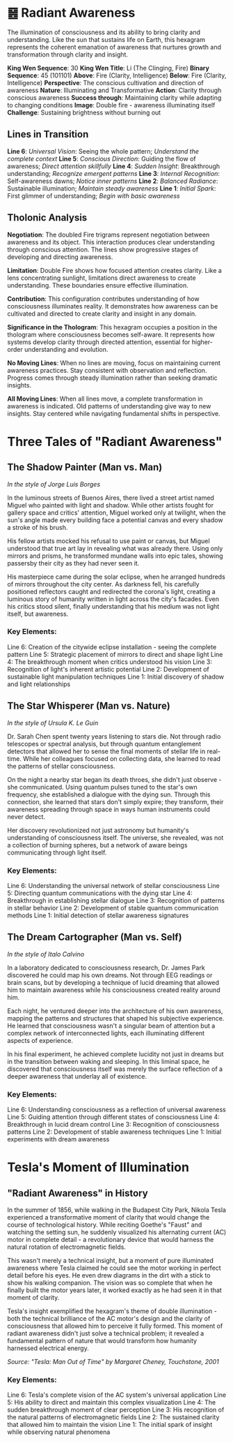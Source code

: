 # ䷝ Radiant Awareness

The illumination of consciousness and its ability to bring clarity and understanding. Like the sun that sustains life on Earth, this hexagram represents the coherent emanation of awareness that nurtures growth and transformation through clarity and insight.


**King Wen Sequence**: 30
**King Wen Title**: Li (The Clinging, Fire)
**Binary Sequence**: 45 (101101)
**Above**: Fire (Clarity, Intelligence)
**Below**: Fire (Clarity, Intelligence)
**Perspective**: The conscious cultivation and direction of awareness
**Nature**: Illuminating and Transformative
**Action**: Clarity through conscious awareness
**Success through**: Maintaining clarity while adapting to changing conditions
**Image**: Double fire - awareness illuminating itself
**Challenge**: Sustaining brightness without burning out

## Lines in Transition
**Line 6**: *Universal Vision*: Seeing the whole pattern; *Understand the complete context*
**Line 5**: *Conscious Direction*: Guiding the flow of awareness; *Direct attention skillfully*
**Line 4**: *Sudden Insight*: Breakthrough understanding; *Recognize emergent patterns*
**Line 3**: *Internal Recognition*: Self-awareness dawns; *Notice inner patterns*
**Line 2**: *Balanced Radiance*: Sustainable illumination; *Maintain steady awareness*
**Line 1**: *Initial Spark*: First glimmer of understanding; *Begin with basic awareness*

## Tholonic Analysis
**Negotiation**: The doubled Fire trigrams represent negotiation between awareness and its object. This interaction produces clear understanding through conscious attention. The lines show progressive stages of developing and directing awareness.

**Limitation**: Double Fire shows how focused attention creates clarity. Like a lens concentrating sunlight, limitations direct awareness to create understanding. These boundaries ensure effective illumination.

**Contribution**: This configuration contributes understanding of how consciousness illuminates reality. It demonstrates how awareness can be cultivated and directed to create clarity and insight in any domain.

**Significance in the Thologram**: This hexagram occupies a position in the thologram where consciousness becomes self-aware. It represents how systems develop clarity through directed attention, essential for higher-order understanding and evolution.

**No Moving Lines**: When no lines are moving, focus on maintaining current awareness practices. Stay consistent with observation and reflection. Progress comes through steady illumination rather than seeking dramatic insights.

**All Moving Lines**: When all lines move, a complete transformation in awareness is indicated. Old patterns of understanding give way to new insights. Stay centered while navigating fundamental shifts in perspective.
# Three Tales of "Radiant Awareness"

## The Shadow Painter (Man vs. Man)
*In the style of Jorge Luis Borges*

In the luminous streets of Buenos Aires, there lived a street artist named Miguel who painted with light and shadow. While other artists fought for gallery space and critics' attention, Miguel worked only at twilight, when the sun's angle made every building face a potential canvas and every shadow a stroke of his brush.

His fellow artists mocked his refusal to use paint or canvas, but Miguel understood that true art lay in revealing what was already there. Using only mirrors and prisms, he transformed mundane walls into epic tales, showing passersby their city as they had never seen it.

His masterpiece came during the solar eclipse, when he arranged hundreds of mirrors throughout the city center. As darkness fell, his carefully positioned reflectors caught and redirected the corona's light, creating a luminous story of humanity written in light across the city's facades. Even his critics stood silent, finally understanding that his medium was not light itself, but awareness.

### Key Elements:
Line 6: Creation of the citywide eclipse installation - seeing the complete pattern
Line 5: Strategic placement of mirrors to direct and shape light
Line 4: The breakthrough moment when critics understood his vision
Line 3: Recognition of light's inherent artistic potential
Line 2: Development of sustainable light manipulation techniques
Line 1: Initial discovery of shadow and light relationships

## The Star Whisperer (Man vs. Nature)
*In the style of Ursula K. Le Guin*

Dr. Sarah Chen spent twenty years listening to stars die. Not through radio telescopes or spectral analysis, but through quantum entanglement detectors that allowed her to sense the final moments of stellar life in real-time. While her colleagues focused on collecting data, she learned to read the patterns of stellar consciousness.

On the night a nearby star began its death throes, she didn't just observe - she communicated. Using quantum pulses tuned to the star's own frequency, she established a dialogue with the dying sun. Through this connection, she learned that stars don't simply expire; they transform, their awareness spreading through space in ways human instruments could never detect.

Her discovery revolutionized not just astronomy but humanity's understanding of consciousness itself. The universe, she revealed, was not a collection of burning spheres, but a network of aware beings communicating through light itself.

### Key Elements:
Line 6: Understanding the universal network of stellar consciousness
Line 5: Directing quantum communications with the dying star
Line 4: Breakthrough in establishing stellar dialogue
Line 3: Recognition of patterns in stellar behavior
Line 2: Development of stable quantum communication methods
Line 1: Initial detection of stellar awareness signatures

## The Dream Cartographer (Man vs. Self)
*In the style of Italo Calvino*

In a laboratory dedicated to consciousness research, Dr. James Park discovered he could map his own dreams. Not through EEG readings or brain scans, but by developing a technique of lucid dreaming that allowed him to maintain awareness while his consciousness created reality around him.

Each night, he ventured deeper into the architecture of his own awareness, mapping the patterns and structures that shaped his subjective experience. He learned that consciousness wasn't a singular beam of attention but a complex network of interconnected lights, each illuminating different aspects of experience.

In his final experiment, he achieved complete lucidity not just in dreams but in the transition between waking and sleeping. In this liminal space, he discovered that consciousness itself was merely the surface reflection of a deeper awareness that underlay all of existence.

### Key Elements:
Line 6: Understanding consciousness as a reflection of universal awareness
Line 5: Guiding attention through different states of consciousness
Line 4: Breakthrough in lucid dream control
Line 3: Recognition of consciousness patterns
Line 2: Development of stable awareness techniques
Line 1: Initial experiments with dream awareness
# Tesla's Moment of Illumination

## "Radiant Awareness" in History

In the summer of 1856, while walking in the Budapest City Park, Nikola Tesla experienced a transformative moment of clarity that would change the course of technological history. While reciting Goethe's "Faust" and watching the setting sun, he suddenly visualized his alternating current (AC) motor in complete detail - a revolutionary device that would harness the natural rotation of electromagnetic fields.

This wasn't merely a technical insight, but a moment of pure illuminated awareness where Tesla claimed he could see the motor working in perfect detail before his eyes. He even drew diagrams in the dirt with a stick to show his walking companion. The vision was so complete that when he finally built the motor years later, it worked exactly as he had seen it in that moment of clarity.

Tesla's insight exemplified the hexagram's theme of double illumination - both the technical brilliance of the AC motor's design and the clarity of consciousness that allowed him to perceive it fully formed. This moment of radiant awareness didn't just solve a technical problem; it revealed a fundamental pattern of nature that would transform how humanity harnessed electrical energy.

*Source: "Tesla: Man Out of Time" by Margaret Cheney, Touchstone, 2001*

### Key Elements:
Line 6: Tesla's complete vision of the AC system's universal application
Line 5: His ability to direct and maintain this complex visualization
Line 4: The sudden breakthrough moment of clear perception
Line 3: His recognition of the natural patterns of electromagnetic fields
Line 2: The sustained clarity that allowed him to maintain the vision
Line 1: The initial spark of insight while observing natural phenomena

